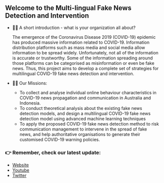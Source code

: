 ## Welcome to the Multi-lingual Fake News Detection and Intervention  
<p align="center">
<!--img src="/profile/Screen Shot 2022-10-09 at 10.11.40 pm.png" alt="WordCloud" style="height: 400px; width:800px;"/-->
</p>

- 🙋‍♀️ A short introduction - what is your organization all about?

  The emergence of the Coronavirus Disease 2019 (COVID-19) epidemic has produced massive information related to COVID-19. Information distribution platforms such as mass media and social media allow information to be spread widely. Unfortunately, not all of the information is accurate or trustworthy. Some of the information spreading around those platforms can be categorised as misinformation or even be fake news.
Thus, this project aims to develop a complete set of strategies for multilingual COVID-19 fake news detection and intervention.



- 👩‍💻 Our Missions:
  - To collect and analyse individual online behaviour characteristics in COVID-19 news propagation and communication in Australia and Indonesia.
  - To conduct theoretical analysis about the existing fake news detection models, and design a multilingual COVID-19 fake news detection model using advanced machine learning techniques
  - To apply the proposed COVID-19 fake news detection method to risk communication management to intervene in the spread of fake news, and help authoritative organisations to generate their customised COVID-19 warning policies. 



### 👉 Remember, check our latest update:
- [Website](https://counterinfodemic.org)
- [Youtube](https://www.youtube.com/channel/UCsf_Bd1QvG0oL46-J3QIojQ)
- [Twitter](https://twitter.com/counterinfodem1)
